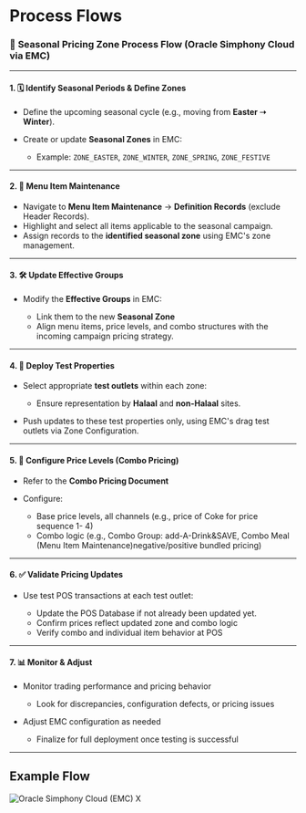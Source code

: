 # Process Flows

### 🔄 **Seasonal Pricing Zone Process Flow (Oracle Simphony Cloud via EMC)**

---

#### 1. 🗓 **Identify Seasonal Periods & Define Zones**

* Define the upcoming seasonal cycle (e.g., moving from **Easter ➝ Winter**).
* Create or update **Seasonal Zones** in EMC:

  * Example: `ZONE_EASTER`, `ZONE_WINTER`, `ZONE_SPRING`, `ZONE_FESTIVE`

---

#### 2. 🧾 **Menu Item Maintenance**

* Navigate to **Menu Item Maintenance** → **Definition Records** (exclude Header Records).
* Highlight and select all items applicable to the seasonal campaign.
* Assign records to the **identified seasonal zone** using EMC's zone management.

---

#### 3. 🛠 **Update Effective Groups**

* Modify the **Effective Groups** in EMC:

  * Link them to the new **Seasonal Zone**
  * Align menu items, price levels, and combo structures with the incoming campaign pricing strategy.

---

#### 4. 🧪 **Deploy Test Properties**

* Select appropriate **test outlets** within each zone:

  * Ensure representation by **Halaal** and **non-Halaal** sites.
* Push updates to these test properties only, using EMC's drag test outlets via Zone Configuration.

---

#### 5. 💸 **Configure Price Levels (Combo Pricing)**

* Refer to the **Combo Pricing Document**
* Configure:

  * Base price levels, all channels (e.g., price of Coke for price sequence 1- 4)
  * Combo logic (e.g., Combo Group: add-A-Drink&SAVE, Combo Meal (Menu Item Maintenance)negative/positive bundled pricing)
  
---

#### 6. ✅ **Validate Pricing Updates**

* Use test POS transactions at each test outlet:
  
  * Update the POS Database if not already been updated yet.
  * Confirm prices reflect updated zone and combo logic
  * Verify combo and individual item behavior at POS

---

#### 7. 📊 **Monitor & Adjust**

* Monitor trading performance and pricing behavior

  * Look for discrepancies, configuration defects, or pricing issues
* Adjust EMC configuration as needed

  * Finalize for full deployment once testing is successful

---

## Example Flow

![Oracle Simphony Cloud (EMC) X](https://github.com/user-attachments/assets/fdab3a3d-9d52-46fd-9a54-8a0df24104d4)


